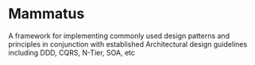 # Mammatus
A framework for implementing commonly used design patterns and principles in conjunction with established Architectural design guidelines including DDD, CQRS, N-Tier, SOA, etc
